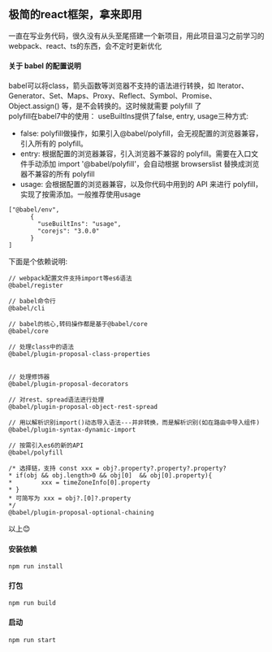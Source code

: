 ## 极简的react框架，拿来即用
一直在写业务代码，很久没有从头至尾搭建一个新项目，用此项目温习之前学习的webpack、react、ts的东西，会不定时更新优化<br />

#### 关于 babel 的配置说明
babel可以将class，箭头函数等浏览器不支持的语法进行转换，如 Iterator、Generator、Set、Maps、Proxy、Reflect、Symbol、Promise、Object.assign() 等，是不会转换的。这时候就需要 polyfill 了<br />
polyfill在babel7中的使用：
useBuiltIns提供了false, entry, usage三种方式:
- false: polyfill做操作，如果引入@babel/polyfill，会无视配置的浏览器兼容，引入所有的 polyfill。
- entry: 根据配置的浏览器兼容，引入浏览器不兼容的 polyfill。需要在入口文件手动添加 import '@babel/polyfill'，会自动根据 browserslist 替换成浏览器不兼容的所有 polyfill
- usage: 会根据配置的浏览器兼容，以及你代码中用到的 API 来进行 polyfill，实现了按需添加。一般推荐使用usage
```
["@babel/env",
      {
        "useBuiltIns": "usage",
        "corejs": "3.0.0"
      }
]
```
下面是个依赖说明:
```angular2
// webpack配置文件支持import等es6语法
@babel/register

// babel命令行
@babel/cli

// babel的核心,转码操作都是基于@babel/core
@babel/core

// 处理class中的语法
@babel/plugin-proposal-class-properties


// 处理修饰器
@babel/plugin-proposal-decorators

// 对rest、spread语法进行处理
@babel/plugin-proposal-object-rest-spread

// 用以解析识别import()动态导入语法---并非转换，而是解析识别(如在路由中导入组件)
@babel/plugin-syntax-dynamic-import

// 按需引入es6的新的API
@babel/polyfill

/* 选择链，支持 const xxx = obj?.property?.property?.property?
* if(obj && obj.length>0 && obj[0]  && obj[0].property){
*        xxx = timeZoneInfo[0].property
* }
* 可简写为 xxx = obj?.[0]?.property
*/
@babel/plugin-proposal-optional-chaining

```



以上:blush:

#### 安装依赖
```
npm run install
```

#### 打包
```$xslt
npm run build
```
#### 启动
```$xslt
npm run start
```